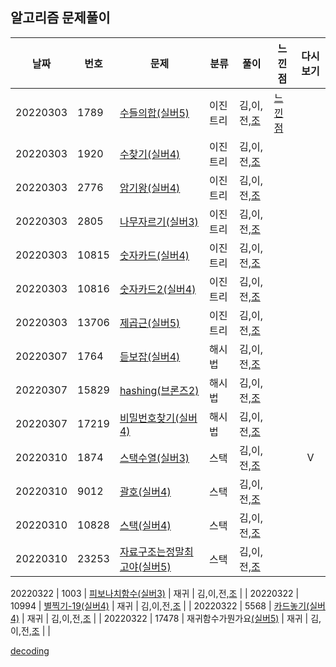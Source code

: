 ## 알고리즘 문제풀이 

날짜 | 번호 | 문제 | 분류 | 풀이 | 느낀점 | 다시보기
--- |--- |--- |--- |--- |--- |:---:|
20220303 |  1789 | [수들의합(실버5)](https://www.acmicpc.net/problem/1789) | 이진트리 | 김,이,전,[조](../main/조우석/검색알고리즘/1789_수들의합.py) | [느낀점](../main/느낀점/느낀점.py) | 
20220303 |  1920 | [수찾기(실버4)](https://www.acmicpc.net/problem/1920) | 이진트리 | 김,이,전,[조](../main/조우석/검색알고리즘/1920_수찾기.py) | | 
20220303 |  2776 | [암기왕(실버4)](https://www.acmicpc.net/problem/2776) | 이진트리 | 김,이,전,[조](../main/조우석/검색알고리즘/2776_암기왕.py) | | 
20220303 |  2805 | [나무자르기(실버3)](https://www.acmicpc.net/problem/2805) | 이진트리 | 김,이,전,[조](../main/조우석/검색알고리즘/2805_나무자르기.py) | | 
20220303 |  10815 | [숫자카드(실버4)](https://www.acmicpc.net/problem/10815) | 이진트리 | 김,이,전,[조](../main/조우석/검색알고리즘/10815_숫자카드.py) | | 
20220303 |  10816 | [숫자카드2(실버4)](https://www.acmicpc.net/problem/10816) | 이진트리 | 김,이,전,[조](../main/조우석/검색알고리즘/10816_숫자카드2.py) | | 
20220303 |  13706 | [제곱근(실버5)](https://www.acmicpc.net/problem/13706) | 이진트리 | 김,이,전,[조](../main/조우석/검색알고리즘/13706_제곱근.py) | | 
20220307 |  1764 | [듣보잡(실버4)](https://www.acmicpc.net/problem/1764) | 해시법 | 김,이,전,[조](../main/조우석/검색알고리즘/해쉬법/1764_듣보잡.PY) | | 
20220307 |  15829 | [hashing(브론즈2)](https://www.acmicpc.net/problem/15829) | 해시법 | 김,이,전,[조](../main/조우석/검색알고리즘/해쉬법/15829_hashing.py) || 
20220307 |  17219 | [비밀번호찾기(실버4)](https://www.acmicpc.net/problem/17219) | 해시법 | 김,이,전,[조](../main/조우석/검색알고리즘/해쉬법/17219_비밀번호찾기.py) || 
20220310 |  1874 | [스택수열(실버3)](https://www.acmicpc.net/problem/1874) | 스택 | 김,이,전,[조](../main/조우석/스택과큐/1874_스택수열.py) | |V
20220310 |  9012 | [괄호(실버4)](https://www.acmicpc.net/problem/9012) | 스택 | 김,이,전,[조](../main/조우석/스택과큐/9012_괄호.py) | | 
20220310 |  10828 | [스택(실버4)](https://www.acmicpc.net/problem/10828) | 스택 | 김,이,전,[조](../main/조우석/스택과큐/10828_스택.py) | | 
20220310 |  23253 | [자료구조는정말최고야(실버5)](https://www.acmicpc.net/problem/23253) | 스택 | 김,이,전,[조](../main/조우석/스택과큐/25253_자료구조는정말최고야.py) | | 

20220322 |  1003 | [피보나치함수(실버3)](https://www.acmicpc.net/problem/10003) | 재귀 | 김,이,전,[조](../main/조우석/스택과큐/1003_피보나치함수.py) | | 
20220322 |  10994 | [별찍기-19(실버4)](https://www.acmicpc.net/problem/10994) | 재귀 | 김,이,전,[조](../main/조우석/스택과큐/10994_별찍기_19.py) | | 
20220322 |  5568 | [카드놓기(실버4)](https://www.acmicpc.net/problem/5568) | 재귀 | 김,이,전,[조](../main/조우석/스택과큐/5568_카드놓기.py) | | 
20220322 |  17478 | 재귀함수가뭔가요[(실버5)](https://www.acmicpc.net/problem/17478) | 재귀 | 김,이,전,[조](../main/조우석/스택과큐/17478_재귀함수가뭔가요.py) | | 

[decoding](https://meyerweb.com/eric/tools/dencoder/)
